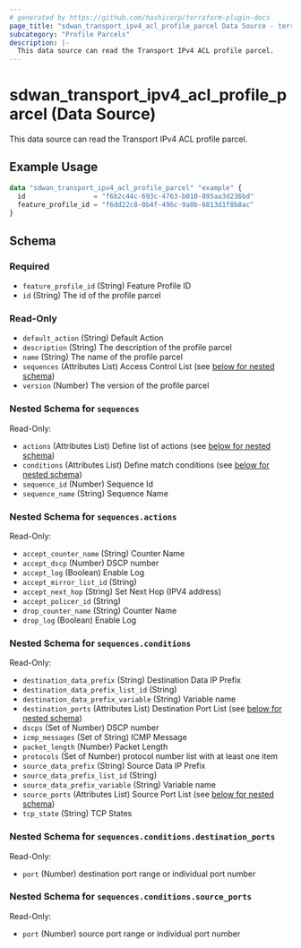 ```yaml
---
# generated by https://github.com/hashicorp/terraform-plugin-docs
page_title: "sdwan_transport_ipv4_acl_profile_parcel Data Source - terraform-provider-sdwan"
subcategory: "Profile Parcels"
description: |-
  This data source can read the Transport IPv4 ACL profile parcel.
---
```


# sdwan_transport_ipv4_acl_profile_parcel (Data Source)

This data source can read the Transport IPv4 ACL profile parcel.

## Example Usage

```terraform
data "sdwan_transport_ipv4_acl_profile_parcel" "example" {
  id                 = "f6b2c44c-693c-4763-b010-895aa3d236bd"
  feature_profile_id = "f6dd22c8-0b4f-496c-9a0b-6813d1f8b8ac"
}
```

<!-- schema generated by tfplugindocs -->
## Schema

### Required

- `feature_profile_id` (String) Feature Profile ID
- `id` (String) The id of the profile parcel

### Read-Only

- `default_action` (String) Default Action
- `description` (String) The description of the profile parcel
- `name` (String) The name of the profile parcel
- `sequences` (Attributes List) Access Control List (see [below for nested schema](#nestedatt--sequences))
- `version` (Number) The version of the profile parcel

<a id="nestedatt--sequences"></a>
### Nested Schema for `sequences`

Read-Only:

- `actions` (Attributes List) Define list of actions (see [below for nested schema](#nestedatt--sequences--actions))
- `conditions` (Attributes List) Define match conditions (see [below for nested schema](#nestedatt--sequences--conditions))
- `sequence_id` (Number) Sequence Id
- `sequence_name` (String) Sequence Name

<a id="nestedatt--sequences--actions"></a>
### Nested Schema for `sequences.actions`

Read-Only:

- `accept_counter_name` (String) Counter Name
- `accept_dscp` (Number) DSCP number
- `accept_log` (Boolean) Enable Log
- `accept_mirror_list_id` (String)
- `accept_next_hop` (String) Set Next Hop (IPV4 address)
- `accept_policer_id` (String)
- `drop_counter_name` (String) Counter Name
- `drop_log` (Boolean) Enable Log


<a id="nestedatt--sequences--conditions"></a>
### Nested Schema for `sequences.conditions`

Read-Only:

- `destination_data_prefix` (String) Destination Data IP Prefix
- `destination_data_prefix_list_id` (String)
- `destination_data_prefix_variable` (String) Variable name
- `destination_ports` (Attributes List) Destination Port List (see [below for nested schema](#nestedatt--sequences--conditions--destination_ports))
- `dscps` (Set of Number) DSCP number
- `icmp_messages` (Set of String) ICMP Message
- `packet_length` (Number) Packet Length
- `protocols` (Set of Number) protocol number list with at least one item
- `source_data_prefix` (String) Source Data IP Prefix
- `source_data_prefix_list_id` (String)
- `source_data_prefix_variable` (String) Variable name
- `source_ports` (Attributes List) Source Port List (see [below for nested schema](#nestedatt--sequences--conditions--source_ports))
- `tcp_state` (String) TCP States

<a id="nestedatt--sequences--conditions--destination_ports"></a>
### Nested Schema for `sequences.conditions.destination_ports`

Read-Only:

- `port` (Number) destination port range or individual port number


<a id="nestedatt--sequences--conditions--source_ports"></a>
### Nested Schema for `sequences.conditions.source_ports`

Read-Only:

- `port` (Number) source port range or individual port number
